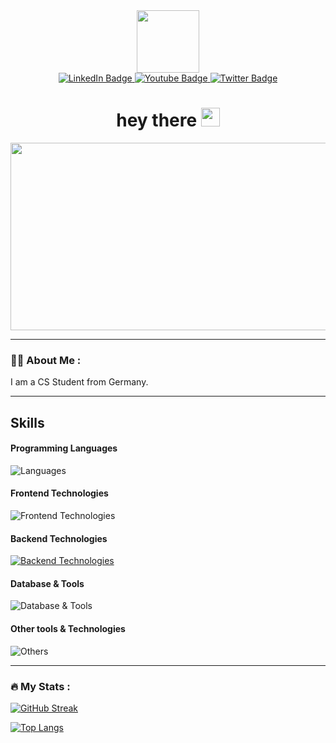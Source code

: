 <div id="header" align="center">
  <img src="https://media.giphy.com/media/M9gbBd9nbDrOTu1Mqx/giphy.gif" width="100"/>
  <div id="badges">
    <a href="your-linkedin-URL">
      <img src="https://img.shields.io/badge/LinkedIn-blue?style=for-the-badge&logo=linkedin&logoColor=white" alt="LinkedIn Badge"/>
    </a>
    <a href="your-youtube-URL">
      <img src="https://img.shields.io/badge/YouTube-red?style=for-the-badge&logo=youtube&logoColor=white" alt="Youtube Badge"/>
    </a>
    <a href="your-twitter-URL">
      <img src="https://img.shields.io/badge/Twitter-blue?style=for-the-badge&logo=twitter&logoColor=white" alt="Twitter Badge"/>
    </a>
  </div>
  <img src="https://komarev.com/ghpvc/?username=Capetownvisitor&style=flat-square&color=blue" alt=""/>
  <h1>
    hey there
    <img src="https://media.giphy.com/media/hvRJCLFzcasrR4ia7z/giphy.gif" width="30px"/>
  </h1>
  <div align="center">
    <img src="https://media.giphy.com/media/dWesBcTLavkZuG35MI/giphy.gif" width="600" height="300"/>
  </div>
</div>


---

### :man_technologist: About Me :
I am a CS Student from Germany.

---

## Skills

#### Programming Languages
![Languages](https://skillicons.dev/icons?i=c,cs,cpp,js,python,java)

#### Frontend Technologies
![Frontend Technologies](https://skillicons.dev/icons?i=react,next,html,css,tailwind)

#### Backend Technologies
[![Backend Technologies](https://skillicons.dev/icons?i=flask&perline=3)](https://skillicons.dev)

#### Database & Tools
![Database & Tools](https://skillicons.dev/icons?i=mysql,mongodb,postgres)

#### Other tools & Technologies
![Others](https://skillicons.dev/icons?i=git,github,markdown,vercel,vscode,figma,)

---

### :fire: My Stats :

[![GitHub Streak](http://github-readme-streak-stats.herokuapp.com?user=Capetownvisitor&theme=dark)](https://git.io/streak-stats)

[![Top Langs](https://github-readme-stats.vercel.app/api/top-langs/?username=Capetownvisitor)](https://github.com/anuraghazra/github-readme-stats)



